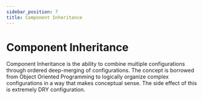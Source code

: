 ```yaml
---
sidebar_position: 7
title: Component Inheritance
---
```


# Component Inheritance

Component Inheritance is the ability to combine multiple configurations through ordered deep-merging of configurations. The concept is borrowed from Object Oriented Programming to logically organize complex configurations in a way that makes conceptual sense. The side effect of this is extremely DRY configuration.
